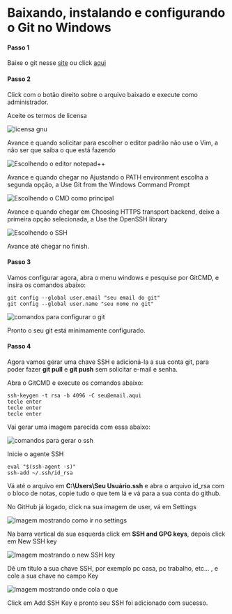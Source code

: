 # Baixando, instalando e configurando o Git no Windows

#### Passo 1

Baixe o git nesse [site](https://git-scm.com/download/win) ou click [aqui](https://github.com/git-for-windows/git/releases/download/v2.16.2.windows.1/Git-2.16.2-64-bit.exe)

#### Passo 2

Click com o botão direito sobre o arquivo baixado e execute como administrador.

Aceite os termos de licensa

![licensa gnu](https://github.com/nosrednawall/Faculdade-Projeto-Integrador-5P/blob/master/Documentacao/DevOps/ConfiguracoesPersonalizadas/imagens/git1.png?raw=true)

Avance e quando solicitar para escolher o editor padrão não use o Vim, a não ser que saiba o que está fazendo

![Escolhendo o editor notepad++](https://github.com/nosrednawall/Faculdade-Projeto-Integrador-5P/blob/master/Documentacao/DevOps/ConfiguracoesPersonalizadas/imagens/git2.jpg?raw=true)

Avance e quando chegar no Ajustando o PATH environment escolha a segunda opção, a Use Git from the Windows Command Prompt

![Escolhendo o CMD como principal](https://github.com/nosrednawall/Faculdade-Projeto-Integrador-5P/blob/master/Documentacao/DevOps/ConfiguracoesPersonalizadas/imagens/git3.png?raw=true)

Avance e quando chegar em Choosing HTTPS transport backend, deixe a primeira opção selecionada, a Use the OpenSSH library

![Escolhendo o SSH](https://github.com/nosrednawall/Faculdade-Projeto-Integrador-5P/blob/master/Documentacao/DevOps/ConfiguracoesPersonalizadas/imagens/git4.png?raw=true)

Avance até chegar no finish.

#### Passo 3

Vamos configurar agora, abra o menu windows e pesquise por GitCMD, e insira os comandos abaixo:

<!-- language: shell -->
    git config --global user.email "seu email do git"
    git config --global user.name "seu nome no git"

<!-- language: shell -->

![comandos para configurar o git](https://github.com/nosrednawall/Faculdade-Projeto-Integrador-5P/blob/master/Documentacao/DevOps/ConfiguracoesPersonalizadas/imagens/git6.png?raw=true)

Pronto o seu git está minimamente configurado.

#### Passo 4

Agora vamos gerar uma chave SSH e adicioná-la a sua conta git, para poder fazer **git pull** e **git push** sem solicitar e-mail e senha.

Abra o GitCMD e execute os comandos abaixo:

<!-- language: shell -->
    ssh-keygen -t rsa -b 4096 -C seu@email.aqui
    tecle enter
    tecle enter
    tecle enter
<!-- language: shell -->

Vai gerar uma imagem parecida com essa abaixo:

![comandos para gerar o ssh](https://github.com/nosrednawall/Faculdade-Projeto-Integrador-5P/blob/master/Documentacao/DevOps/ConfiguracoesPersonalizadas/imagens/git7.png?raw=true)

Inicie o agente SSH
<!-- language: shell -->
    eval "$(ssh-agent -s)"
    ssh-add ~/.ssh/id_rsa
<!-- language: shell -->
Vá até o arquivo em **C:\Users\Seu Usuário\.ssh** e abra o arquivo id_rsa com o bloco de notas, copie tudo o que tem lá e vá para a sua conta do github.

No GitHub já logado, click na sua imagem de user, vá em Settings

![Imagem mostrando como ir no settings]()

Na barra vertical da sua esquerda click em **SSH and GPG keys**, depois click em New SSH key

![Imagem mostrando o new SSH key]()

Dê um título a sua chave SSH, por exemplo pc casa, pc trabalho, etc... , e cole a sua chave no campo Key

![Imagem mostrando onde cola o que]()

Click em Add SSH Key e pronto seu SSH foi adicionado com sucesso.
